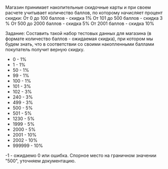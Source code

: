 Магазин принимает накопительные скидочные карты и при своем расчете учитывает количество баллов, по которому начисляет процент скидки: От 0 до 100 баллов - скидка 1% От 101 до 500 баллов - скидка 3 % От 500 до 2000 баллов - скидка 5% От 2001 баллов - скидка 10%

Задание: Составить такой набор тестовых данных для магазина (в формате количество баллов - ожидаемая скидка), при котором мы будем знать, что в соответствии со своими накопленными баллами покупатель получит верную скидку.

- 0 - 1%
- 1 - 1%
- 50 - 1%
- 99 - 1%
- 100 - 1%
- 101 - 3%
- 102 - 3%
- 240 - 3%
- 499 - 3%
- 500 - 5%
- 501 - 5%
- 1230 - 5%
- 1999 - 5%
- 2000 - 5%
- 2001 - 10%
- 2002 - 10%
- 999999 - 10%

-1 - ожидаемо 0 или ошибка.
Спорное место на граничном значении "500", уточняем документацию.
